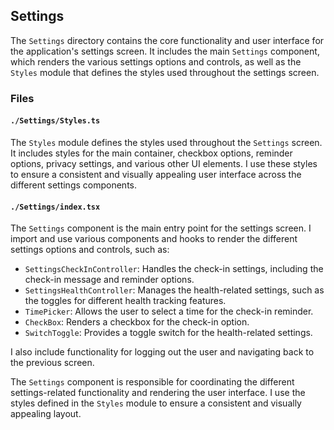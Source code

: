 ## Settings

The `Settings` directory contains the core functionality and user interface for the application's settings screen. It includes the main `Settings` component, which renders the various settings options and controls, as well as the `Styles` module that defines the styles used throughout the settings screen.

### Files

#### `./Settings/Styles.ts`

The `Styles` module defines the styles used throughout the `Settings` screen. It includes styles for the main container, checkbox options, reminder options, privacy settings, and various other UI elements. I use these styles to ensure a consistent and visually appealing user interface across the different settings components.

#### `./Settings/index.tsx`

The `Settings` component is the main entry point for the settings screen. I import and use various components and hooks to render the different settings options and controls, such as:

- `SettingsCheckInController`: Handles the check-in settings, including the check-in message and reminder options.
- `SettingsHealthController`: Manages the health-related settings, such as the toggles for different health tracking features.
- `TimePicker`: Allows the user to select a time for the check-in reminder.
- `CheckBox`: Renders a checkbox for the check-in option.
- `SwitchToggle`: Provides a toggle switch for the health-related settings.

I also include functionality for logging out the user and navigating back to the previous screen.

The `Settings` component is responsible for coordinating the different settings-related functionality and rendering the user interface. I use the styles defined in the `Styles` module to ensure a consistent and visually appealing layout.